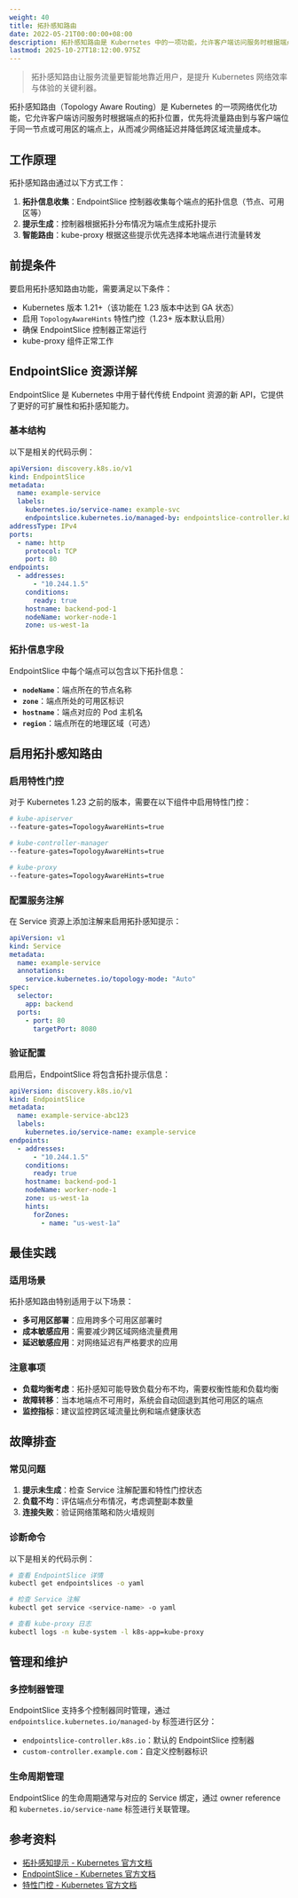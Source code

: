 ```yaml
---
weight: 40
title: 拓扑感知路由
date: 2022-05-21T00:00:00+08:00
description: 拓扑感知路由是 Kubernetes 中的一项功能，允许客户端访问服务时根据端点拓扑优先路由到同一节点或可用区的端点，提高网络性能并减少跨区域流量成本。
lastmod: 2025-10-27T18:12:00.975Z
---
```


> 拓扑感知路由让服务流量更智能地靠近用户，是提升 Kubernetes 网络效率与体验的关键利器。

拓扑感知路由（Topology Aware Routing）是 Kubernetes 的一项网络优化功能，它允许客户端访问服务时根据端点的拓扑位置，优先将流量路由到与客户端位于同一节点或可用区的端点上，从而减少网络延迟并降低跨区域流量成本。

## 工作原理

拓扑感知路由通过以下方式工作：

1. **拓扑信息收集**：EndpointSlice 控制器收集每个端点的拓扑信息（节点、可用区等）
2. **提示生成**：控制器根据拓扑分布情况为端点生成拓扑提示
3. **智能路由**：kube-proxy 根据这些提示优先选择本地端点进行流量转发

## 前提条件

要启用拓扑感知路由功能，需要满足以下条件：

- Kubernetes 版本 1.21+（该功能在 1.23 版本中达到 GA 状态）
- 启用 `TopologyAwareHints` 特性门控（1.23+ 版本默认启用）
- 确保 EndpointSlice 控制器正常运行
- kube-proxy 组件正常工作

## EndpointSlice 资源详解

EndpointSlice 是 Kubernetes 中用于替代传统 Endpoint 资源的新 API，它提供了更好的可扩展性和拓扑感知能力。

### 基本结构

以下是相关的代码示例：

```yaml
apiVersion: discovery.k8s.io/v1
kind: EndpointSlice
metadata:
  name: example-service
  labels:
    kubernetes.io/service-name: example-svc
    endpointslice.kubernetes.io/managed-by: endpointslice-controller.k8s.io
addressType: IPv4
ports:
  - name: http
    protocol: TCP
    port: 80
endpoints:
  - addresses:
      - "10.244.1.5"
    conditions:
      ready: true
    hostname: backend-pod-1
    nodeName: worker-node-1
    zone: us-west-1a
```

### 拓扑信息字段

EndpointSlice 中每个端点可以包含以下拓扑信息：

- **`nodeName`**：端点所在的节点名称
- **`zone`**：端点所处的可用区标识
- **`hostname`**：端点对应的 Pod 主机名
- **`region`**：端点所在的地理区域（可选）

## 启用拓扑感知路由

### 启用特性门控

对于 Kubernetes 1.23 之前的版本，需要在以下组件中启用特性门控：

```bash
# kube-apiserver
--feature-gates=TopologyAwareHints=true

# kube-controller-manager
--feature-gates=TopologyAwareHints=true

# kube-proxy
--feature-gates=TopologyAwareHints=true
```

### 配置服务注解

在 Service 资源上添加注解来启用拓扑感知提示：

```yaml
apiVersion: v1
kind: Service
metadata:
  name: example-service
  annotations:
    service.kubernetes.io/topology-mode: "Auto"
spec:
  selector:
    app: backend
  ports:
    - port: 80
      targetPort: 8080
```

### 验证配置

启用后，EndpointSlice 将包含拓扑提示信息：

```yaml
apiVersion: discovery.k8s.io/v1
kind: EndpointSlice
metadata:
  name: example-service-abc123
  labels:
    kubernetes.io/service-name: example-service
endpoints:
  - addresses:
      - "10.244.1.5"
    conditions:
      ready: true
    hostname: backend-pod-1
    nodeName: worker-node-1
    zone: us-west-1a
    hints:
      forZones:
        - name: "us-west-1a"
```

## 最佳实践

### 适用场景

拓扑感知路由特别适用于以下场景：

- **多可用区部署**：应用跨多个可用区部署时
- **成本敏感应用**：需要减少跨区域网络流量费用
- **延迟敏感应用**：对网络延迟有严格要求的应用

### 注意事项

- **负载均衡考虑**：拓扑感知可能导致负载分布不均，需要权衡性能和负载均衡
- **故障转移**：当本地端点不可用时，系统会自动回退到其他可用区的端点
- **监控指标**：建议监控跨区域流量比例和端点健康状态

## 故障排查

### 常见问题

1. **提示未生成**：检查 Service 注解配置和特性门控状态
2. **负载不均**：评估端点分布情况，考虑调整副本数量
3. **连接失败**：验证网络策略和防火墙规则

### 诊断命令

以下是相关的代码示例：

```bash
# 查看 EndpointSlice 详情
kubectl get endpointslices -o yaml

# 检查 Service 注解
kubectl get service <service-name> -o yaml

# 查看 kube-proxy 日志
kubectl logs -n kube-system -l k8s-app=kube-proxy
```

## 管理和维护

### 多控制器管理

EndpointSlice 支持多个控制器同时管理，通过 `endpointslice.kubernetes.io/managed-by` 标签进行区分：

- `endpointslice-controller.k8s.io`：默认的 EndpointSlice 控制器
- `custom-controller.example.com`：自定义控制器标识

### 生命周期管理

EndpointSlice 的生命周期通常与对应的 Service 绑定，通过 owner reference 和 `kubernetes.io/service-name` 标签进行关联管理。

## 参考资料

- [拓扑感知提示 - Kubernetes 官方文档](https://kubernetes.io/zh-cn/docs/concepts/services-networking/topology-aware-routing/)
- [EndpointSlice - Kubernetes 官方文档](https://kubernetes.io/zh-cn/docs/concepts/services-networking/endpoint-slices/)
- [特性门控 - Kubernetes 官方文档](https://kubernetes.io/zh-cn/docs/reference/command-line-tools-reference/feature-gates/)
